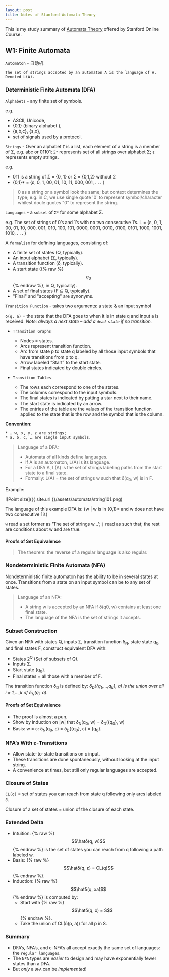 ```yaml
---
layout: post
title: Notes of Stanford Automata Theory
---
```


This is my study summary of [Automata Theory](https://lagunita.stanford.edu/courses/course-v1:ComputerScience+Automata+Fall2016/info) 
offered by Stanford Online Course.

## W1: Finite Automata

`Automaton` - 自动机

    The set of strings accepted by an automaton A is the language of A.
    Denoted L(A).

### Deterministic Finite Automata (DFA)

`Alphabets` - any finite set of symbols.

e.g.

* ASCII, Unicode,
* {0,1} (binary alphabet ),
* {a,b,c}, {s,o},
* set of signals used by a protocol.

`Strings` - Over an alphabet `Σ` is a list, each element of a string is a member of Σ, e.g. abc or 01101; 
`Σ*` represents set of all strings over alphabet Σ; `ε` represents empty strings.

e.g.

* 011 is a string of Σ = {0, 1} or Σ = {0,1,2} without 2
* {0,1}* = {ε, 0, 1, 00, 01, 10, 11, 000, 001, . . . }

> 0 as a string or a symbol look the same; but context determines the type; e.g. in C, we use single quote '0' to 
represent symbol/character whilest doule quotes "0" to represent the string.

`Languages` - a `subset` of `Σ*` for some alphabet Σ.

e.g. The set of strings of 0’s and 1’s with no two consecutive 1’s.
L = {ε, 0, 1, 00, 01, 10, 000, 001, 010, 100, 101, 0000, 0001, 0010, 0100, 0101, 1000, 1001, 1010, . . . }

A `formalism` for defining languages, consisting of:

* A finite set of states  (Q, typically).
* An input alphabet  (Σ, typically).
* A transition function  (δ, typically).
* A start state ({% raw %}$$q_{0}$${% endraw %}, in Q, typically).
* A set of final states  (F ⊆ Q, typically).
* "Final" and "accepting" are synonyms.

`Transition Function` - takes two arguments: a state & an input symbol

`δ(q, a)` = the state that the DFA goes to when it is in state q and input a is received. 
*Note: always a next state – add a `dead state` if no transition.*

* `Transition Graphs`
    
    * Nodes = states.
    * Arcs represent transition function.
    * Arc from state p to state q labeled by all those input symbols that have transitions from p to q.
    * Arrow labeled “Start” to the start state.
    * Final states indicated by double circles.
    
* `Transition Tables`
    
    * The rows each correspond to one of the states.
    * The columns correspond to the input symbols.
    * The final states is indicated by putting a star next to their name.
    * The start state is indicated by an arrow.
    * The entries of the table are the values of the transition function applied to the state that is the row and the 
    symbol that is the column.

**Convention:**

    * … w, x, y, z are strings;
    * a, b, c, … are single input symbols.

> Language of a DFA:
>
> - Automata of all kinds define languages.
> - If A is an automaton, L(A) is its language.
> - For a DFA A, L(A) is the set of strings labeling paths from the start state to a final state.
> - Formally: L(A) = the set of strings w such that δ(q<sub>0</sub>, w) is in F.

Example:

![Point size]({{ site.url }}/assets/automata/string101.png)

The language of this example DFA is: 
{w |  w is in {0,1}* and w does not have two consecutive 1’s}   

`w` read a set former as 'The set of strings w…'; `|` read as such that; the rest are conditions about w and are true.

#### Proofs of Set Equivalence

> The theorem: the reverse of a regular language is also regular.

### Nondeterministic Finite Automata (NFA)

Nondeterministic finite automaton has the ability to be in several states at once. 
Transitions from a state on an input symbol can be to any set of states.

> Language of an NFA:
>
> - A string w is accepted by an NFA if δ(q0, w) contains at least one final state.
> - The language of the NFA is the set of strings it accepts.

### Subset Construction

Given an NFA with states Q, inputs Σ, transition function δ<sub>N</sub>, state state q<sub>0</sub>, and final states F, 
construct equivalent DFA with:

* States 2<sup>Q</sup> (Set of subsets of Q).
* Inputs Σ.
* Start state {q<sub>0</sub>}.
* Final states = all those with a member of F.

The transition function δ<sub>D</sub> is defined by:
*δ<sub>D</sub>({q<sub>1</sub>,…,q<sub>k</sub>}, a) is the union over all i = 1,…,k  of δ<sub>N</sub>(q<sub>i</sub>, a)*.

#### Proofs of Set Equivalence

* The proof is almost a pun.
* Show by induction on |w| 
that δ<sub>N</sub>(q<sub>0</sub>, w) = δ<sub>D</sub>({q<sub>0</sub>}, w)
* Basis: w = ε: δ<sub>N</sub>(q<sub>0</sub>, ε) = δ<sub>D</sub>({q<sub>0</sub>}, ε) = {q<sub>0</sub>}.

### NFA’s With ε-Transitions

* Allow state-to-state transitions on ε input.
* These transitions are done spontaneously, without looking at the input string.
* A convenience at times, but still only regular languages are accepted.

### Closure of States

`CL(q)` = set of states you can reach from state q following only arcs labeled ε.

Closure of a set of states = union of the closure of each state. 

### Extended Delta

* Intuition:   {% raw %}$$\hatδ(q, w)$${% endraw %} is the set of states you can reach from q following a path labeled w.
* Basis:   {% raw %}$$\hatδ(q, ε) = CL(q)$${% endraw %}.
* Induction:   {% raw %}$$\hatδ(q, xa)$${% endraw %} is computed by:
    * Start with   {% raw %}$$\hatδ(q, x) = S$${% endraw %}.
    * Take the union of CL(δ(p, a)) for all p in S.
    
### Summary

* DFA’s, NFA’s, and ε–NFA’s all accept exactly the same set of languages: the `regular languages`.
* The `NFA` types are *easier* to design and may have exponentially fewer states than a DFA.
* But *only* a `DFA` can be *implemented*!
